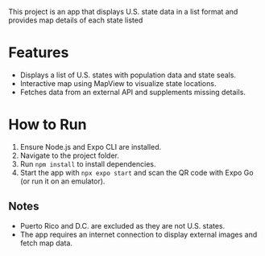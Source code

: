 This project is an app that displays U.S. state data in a list format and provides map details of each state listed

# Features
- Displays a list of U.S. states with population data and state seals.
- Interactive map using MapView to visualize state locations.
- Fetches data from an external API and supplements missing details.

# How to Run
1. Ensure Node.js and Expo CLI are installed.
2. Navigate to the project folder.
3. Run `npm install` to install dependencies.
4. Start the app with `npx expo start` and scan the QR code with Expo Go (or run it on an emulator).

## Notes
- Puerto Rico and D.C. are excluded as they are not U.S. states.
- The app requires an internet connection to display external images and fetch map data.

